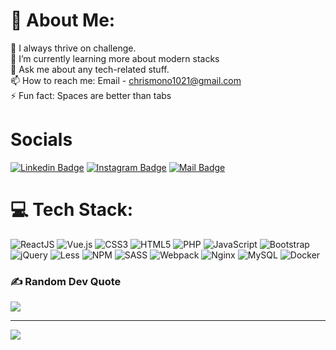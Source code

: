 # 💫 About Me:

🔭 I always thrive on challenge.<br>🌱 I’m currently learning more about modern stacks<br>💬 Ask me about any tech-related stuff.<br>📫 How to reach me: Email - chrismono1021@gmail.com<br>⚡ Fun fact: Spaces are better than tabs

# Socials

[![Linkedin Badge](https://img.shields.io/badge/linkedin-chrismonoHimawan-blue?color=9cf&style=for-the-badge&logo=Linkedin)](https://www.linkedin.com/in/chrismono1021-j-m-331336167/)
[![Instagram Badge](https://img.shields.io/badge/instagram-chrismono1021.ai-9cf?style=for-the-badge&logo=instagram)](https://instagram.com/chrismono1021.ai)
[![Mail Badge](https://img.shields.io/badge/mail-chrismono1021-9cf?style=for-the-badge&logo=gmail)](mailto:chrismono1021@gmail.com)


# 💻 Tech Stack:

![ReactJS](https://img.shields.io/badge/React-%23000000.svg?style=for-the-badge&logo=react&logoColor=white) ![Vue.js](https://img.shields.io/badge/vuejs-%2335495e.svg?style=for-the-badge&logo=vuedotjs&logoColor=%234FC08D) ![CSS3](https://img.shields.io/badge/css3-%231572B6.svg?style=for-the-badge&logo=css3&logoColor=white) ![HTML5](https://img.shields.io/badge/html5-%23E34F26.svg?style=for-the-badge&logo=html5&logoColor=white) ![PHP](https://img.shields.io/badge/php-%23777BB4.svg?style=for-the-badge&logo=php&logoColor=white) ![JavaScript](https://img.shields.io/badge/javascript-%23323330.svg?style=for-the-badge&logo=javascript&logoColor=%23F7DF1E) ![Bootstrap](https://img.shields.io/badge/bootstrap-%23563D7C.svg?style=for-the-badge&logo=bootstrap&logoColor=white) ![jQuery](https://img.shields.io/badge/jquery-%230769AD.svg?style=for-the-badge&logo=jquery&logoColor=white) ![Less](https://img.shields.io/badge/less-2B4C80?style=for-the-badge&logo=less&logoColor=white) ![NPM](https://img.shields.io/badge/NPM-%23000000.svg?style=for-the-badge&logo=npm&logoColor=white) ![SASS](https://img.shields.io/badge/SASS-hotpink.svg?style=for-the-badge&logo=SASS&logoColor=white) ![Webpack](https://img.shields.io/badge/webpack-%238DD6F9.svg?style=for-the-badge&logo=webpack&logoColor=black) ![Nginx](https://img.shields.io/badge/nginx-%23009639.svg?style=for-the-badge&logo=nginx&logoColor=white) ![MySQL](https://img.shields.io/badge/mysql-%2300f.svg?style=for-the-badge&logo=mysql&logoColor=white) ![Docker](https://img.shields.io/badge/docker-%230db7ed.svg?style=for-the-badge&logo=docker&logoColor=white)

<!-- ## 🏆 GitHub Trophies

![](https://github-profile-trophy.vercel.app/?username=chrismono1021&theme=darkhub&no-frame=false&no-bg=true&margin-w=4) -->

### ✍️ Random Dev Quote

![](https://quotes-github-readme.vercel.app/api?type=horizontal&theme=radical)

---

[![](https://visitcount.itsvg.in/api?id=Chrismono&label=Profile%20Views&color=11&icon=5&pretty=false)](https://visitcount.itsvg.in)

<!-- ![visitors](https://visitor-badge.glitch.me/badge?page_id=chrismono1021.visitor-badge) -->
